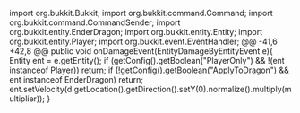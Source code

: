 import org.bukkit.Bukkit;
import org.bukkit.command.Command;
import org.bukkit.command.CommandSender;
import org.bukkit.entity.EnderDragon;
import org.bukkit.entity.Entity;
import org.bukkit.entity.Player;
import org.bukkit.event.EventHandler;
 @@ -41,6 +42,8 @@ public void onDamageEvent(EntityDamageByEntityEvent e){
        Entity ent = e.getEntity();
        if (getConfig().getBoolean("PlayerOnly") && !(ent instanceof Player))
            return;
        if (!getConfig().getBoolean("ApplyToDragon") && ent instanceof EnderDragon)
            return;
        ent.setVelocity(d.getLocation().getDirection().setY(0).normalize().multiply(multiplier));
    }

